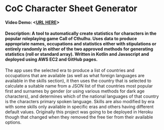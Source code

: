 # CoC Character Sheet Generator
#### Video Demo:  <[URL HERE](https://www.youtube.com/watch?v=xXaLnMiIG2A)>
#### Description: A tool to automatically create statistics for characters in the popular roleplaying game Call of Cthulhu. Uses data to produce appropriate names, occupations and statistics either with stipulations or entirely randomly in either of the two approved methods for generating statistics (roll or standard array). Written in Kotlin and Javascript and deployed using AWS EC2 and GitHub pages.
The app uses the selected era to produce a list of countries and occupations that are available (as well as what foreign languages are available in the skills section), it then uses the country that is selected to calculate a suitable name from a JSON list of that countries most popular first and surnames by gender (or using various methods for dark age characters), and determines which of the national languages of that country is the characters primary spoken language.
Skills are also modified by era with some skills only available in specific eras and others having different default values.
Originally this project was going to be deployed in Heroku though that changed when they removed the free tier from their available options.
